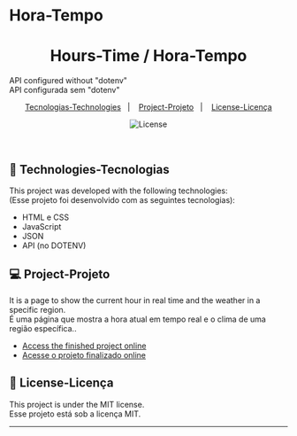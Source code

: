 # Hora-Tempo

<h1 align="center"> Hours-Time / Hora-Tempo </h1>
<p align="center"> </p>API configured without "dotenv" 
 <br>
API configurada sem "dotenv"</p>

<p align="center">
  <a href="#-technologies-tecnologias">Tecnologias-Technologies</a>&nbsp;&nbsp;&nbsp;|&nbsp;&nbsp;&nbsp;
  <a href="#-project-projeto">Project-Projeto</a>&nbsp;&nbsp;&nbsp;|&nbsp;&nbsp;&nbsp;
  <a href="#memo-license-licença">License-Licença</a>
</p>

<p align="center">
  <img alt="License" src="https://img.shields.io/static/v1?label=license&message=MIT&color=49AA26&labelColor=000000">
</p>

<br>


## 🚀 Technologies-Tecnologias

This project was developed with the following technologies:<br>
(Esse projeto foi desenvolvido com as seguintes tecnologias):

- HTML e CSS
- JavaScript
- JSON
- API (no DOTENV)

## 💻 Project-Projeto

It is a page to show the current hour in real time and the weather in a specific region.<br>
É uma página que mostra a hora atual em tempo real e o clima de uma região específica..

- [Access the finished project online](https://alanovictor.github.io/Hora-Tempo/)<br>
- [Acesse o projeto finalizado online](https://alanovictor.github.io/Hora-Tempo/)


## :memo: License-Licença

This project is under the MIT license.<br>
Esse projeto está sob a licença MIT.

---

